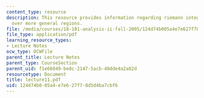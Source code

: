 ```yaml
---
content_type: resource
description: This resource provides information regarding riemann integral and integration
  over more general regions.
file: /media/courses/18-101-analysis-ii-fall-2005/124d74b005a4e7e627f78d5d4ba7cbf6_lecture11.pdf
file_type: application/pdf
learning_resource_types:
- Lecture Notes
ocw_type: OCWFile
parent_title: Lecture Notes
parent_type: CourseSection
parent_uid: f1e66049-be8c-2147-5acb-40dde4a2a82d
resourcetype: Document
title: lecture11.pdf
uid: 124d74b0-05a4-e7e6-27f7-8d5d4ba7cbf6
---
```


